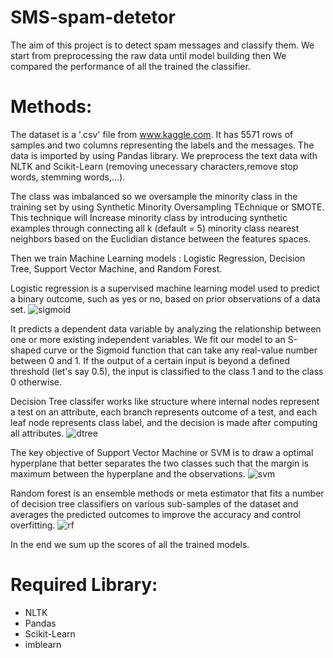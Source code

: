 # SMS-spam-detetor
The aim of this project is to detect spam messages and classify them. We start from preprocessing the raw data until model building then We compared the performance of all the trained the classifier.

# Methods:
The dataset is a '.csv' file from www.kaggle.com. 
It has 5571 rows of samples and two columns representing the labels and the messages.
The data is imported by using Pandas library. 
We preprocess the text data with NLTK and Scikit-Learn (removing unecessary characters,remove stop words, stemming words,...).
 
The class was imbalanced so we oversample the minority class in the training set by using Synthetic Minority Oversampling TEchnique or SMOTE.
This technique will Increase minority class by introducing synthetic examples through connecting all k (default = 5) minority class nearest neighbors based on the Euclidian distance between the features spaces.

Then we train Machine Learning models : Logistic Regression, Decision Tree, Support Vector Machine, and Random Forest.

Logistic regression is a supervised machine learning model used to predict a binary outcome, such as yes or no, based on prior observations of a data set.
![sigmoid](https://user-images.githubusercontent.com/105801284/169696535-7bf8c498-965c-4e58-ae33-31d1105526d1.jpg)

It predicts a dependent data variable by analyzing the relationship between one or more existing independent variables. 
We fit our model to an S-shaped curve or the Sigmoid function that can take any real-value number between 0 and 1.
If the output of a certain input is beyond a defined threshold (let's say 0.5), the input is classified to the class 1 and to the class 0 otherwise.

Decision Tree classifer works like structure where internal  nodes represent a test on an attribute, each branch represents outcome of a test, and each leaf node represents class label, and the decision is made after computing all attributes.
![dtree](https://user-images.githubusercontent.com/105801284/169696573-10e85c8c-e080-48ec-b0cc-20ed0db5c2bc.jpg)


The key  objective of Support Vector Machine or SVM is to draw a optimal hyperplane that  better separates the two classes such that the margin is maximum between the hyperplane and the observations. 
![svm](https://user-images.githubusercontent.com/105801284/169696554-03709685-c3f8-4a99-833e-434dbc95ba5f.jpg)


Random forest is an ensemble methods or meta estimator that fits a number of decision tree classifiers on various sub-samples of the dataset and averages the predicted outcomes to improve the accuracy and control overfitting.
![rf](https://user-images.githubusercontent.com/105801284/169696564-6ab5f2f8-50e6-4006-9b2d-c68343722719.jpg)


In the end we sum up the scores of all the trained models.

# Required Library:
- NLTK
- Pandas
- Scikit-Learn
- imblearn

